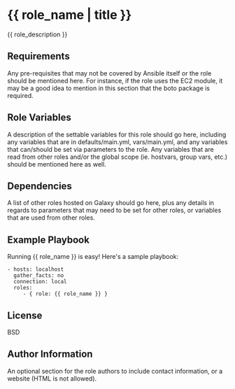 {{ role_name | title }}
===

{{ role_description }}


Requirements
------------

Any pre-requisites that may not be covered by Ansible itself or the role should be mentioned here. For instance, if the role uses the EC2 module, it may be a good idea to mention in this section that the boto package is required.

Role Variables
--------------

A description of the settable variables for this role should go here, including any variables that are in defaults/main.yml, vars/main.yml, and any variables that can/should be set via parameters to the role. Any variables that are read from other roles and/or the global scope (ie. hostvars, group vars, etc.) should be mentioned here as well.

Dependencies
------------

A list of other roles hosted on Galaxy should go here, plus any details in regards to parameters that may need to be set for other roles, or variables that are used from other roles.

Example Playbook
----------------

Running {{ role_name }} is easy! Here's a sample playbook:

    - hosts: localhost 
      gather_facts: no
      connection: local
      roles:
         - { role: {{ role_name }} }

License
-------

BSD

Author Information
------------------

An optional section for the role authors to include contact information, or a website (HTML is not allowed).
